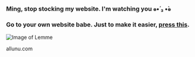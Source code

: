 ### Ming, stop stocking my website. I'm watching you  ๑•́ ₃ •̀๑
### Go to your own website babe. Just to make it easier, [press this](http://mingwho.com/).

![Image of Lemme](https://media.giphy.com/media/3oEhmYVwbWs2oPby8M/giphy.gif)


allunu.com
